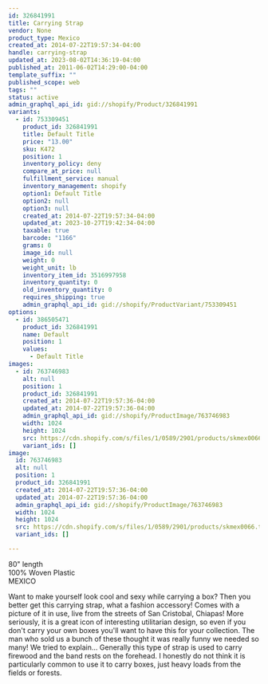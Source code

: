 ```yaml
---
id: 326841991
title: Carrying Strap
vendor: None
product_type: Mexico
created_at: 2014-07-22T19:57:34-04:00
handle: carrying-strap
updated_at: 2023-08-02T14:36:19-04:00
published_at: 2011-06-02T14:29:00-04:00
template_suffix: ""
published_scope: web
tags: ""
status: active
admin_graphql_api_id: gid://shopify/Product/326841991
variants:
  - id: 753309451
    product_id: 326841991
    title: Default Title
    price: "13.00"
    sku: K472
    position: 1
    inventory_policy: deny
    compare_at_price: null
    fulfillment_service: manual
    inventory_management: shopify
    option1: Default Title
    option2: null
    option3: null
    created_at: 2014-07-22T19:57:34-04:00
    updated_at: 2023-10-27T19:42:34-04:00
    taxable: true
    barcode: "1166"
    grams: 0
    image_id: null
    weight: 0
    weight_unit: lb
    inventory_item_id: 3516997958
    inventory_quantity: 0
    old_inventory_quantity: 0
    requires_shipping: true
    admin_graphql_api_id: gid://shopify/ProductVariant/753309451
options:
  - id: 386505471
    product_id: 326841991
    name: Default
    position: 1
    values:
      - Default Title
images:
  - id: 763746983
    alt: null
    position: 1
    product_id: 326841991
    created_at: 2014-07-22T19:57:36-04:00
    updated_at: 2014-07-22T19:57:36-04:00
    admin_graphql_api_id: gid://shopify/ProductImage/763746983
    width: 1024
    height: 1024
    src: https://cdn.shopify.com/s/files/1/0589/2901/products/skmex0066.tif.jpeg?v=1406073456
    variant_ids: []
image:
  id: 763746983
  alt: null
  position: 1
  product_id: 326841991
  created_at: 2014-07-22T19:57:36-04:00
  updated_at: 2014-07-22T19:57:36-04:00
  admin_graphql_api_id: gid://shopify/ProductImage/763746983
  width: 1024
  height: 1024
  src: https://cdn.shopify.com/s/files/1/0589/2901/products/skmex0066.tif.jpeg?v=1406073456
  variant_ids: []

---
```


80" length  
100% Woven Plastic  
MEXICO

Want to make yourself look cool and sexy while carrying a box? Then you better get this carrying strap, what a fashion accessory! Comes with a picture of it in use, live from the streets of San Cristobal, Chiapas! More seriously, it is a great icon of interesting utilitarian design, so even if you don't carry your own boxes you'll want to have this for your collection. The man who sold us a bunch of these thought it was really funny we needed so many! We tried to explain... Generally this type of strap is used to carry firewood and the band rests on the forehead. I honestly do not think it is particularly common to use it to carry boxes, just heavy loads from the fields or forests.